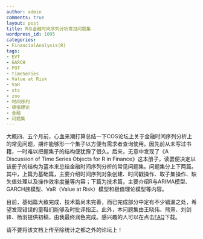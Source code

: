```yaml
---
author: admin
comments: true
layout: post
title: R与金融时间序列分析常见问题集
wordpress_id: 1095
categories:
- FinancialAnalysis(R)
tags:
- EVT
- GARCH
- POT
- timeSeries
- Value at Risk
- VaR
- xts
- zoo
- 时间序列
- 极值理论
- 金融
- 问题集
---
```


大概四、五个月前，心血来潮打算总结一下COS论坛上关于金融时间序列分析上的常见问题，期许能够形一个集子以方便有需求者查询使用。因先前从未写过书籍，一时难以把握集子的结构便犹豫了很久。后来，无意中发现了《A Discussion of Time Series Objects for R in Finance》这本册子，读罢便决定以该册子的结构为蓝本来总结金融时间序列分析的常见问题集。问题集分上下两篇。其中，上篇为基础篇，主要介绍时间序列对象创建、时间戳操作、取子集操作、缺失值处理以及操作效率度量等内容；下篇为技术篇，主要介绍R与ARIMA模型、GARCH族模型、VaR（Value at Risk）模型和极值理论模型等内容。

目前，基础篇大致完成，技术篇尚未完善，而已完成部分中定有不少错漏之处，希望发现错误的童鞋们能够及时批评指正。此外，本问题集由王晓伟、熊熹、刘剑锋、杨羽提供初稿，由我最终润色完成。感兴趣的人可以在点击[FAQ](http://yishuo.org/wp-content/uploads/2012/02/FAQ.pdf)下载。

请不要将该文档上传至除统计之都之外的论坛上！

